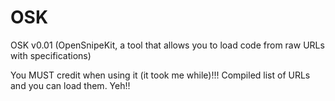 # OSK
OSK v0.01 (OpenSnipeKit, a tool that allows you to load code from raw URLs with specifications)

You MUST credit when using it (it took me while)!!!
Compiled list of URLs and you can load them. Yeh!!
